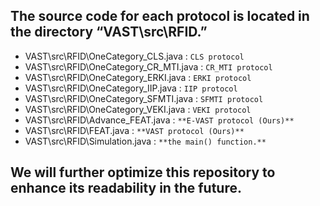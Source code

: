## **The source code for each protocol is located in the directory “VAST\src\RFID.”**
- VAST\src\RFID\OneCategory_CLS.java        : `CLS protocol`
- VAST\src\RFID\OneCategory_CR_MTI.java     : `CR_MTI protocol`
- VAST\src\RFID\OneCategory_ERKI.java       : `ERKI protocol`
- VAST\src\RFID\OneCategory_IIP.java        : `IIP protocol`
- VAST\src\RFID\OneCategory_SFMTI.java      : `SFMTI protocol`
- VAST\src\RFID\OneCategory_VEKI.java       : `VEKI protocol`
- VAST\src\RFID\Advance_FEAT.java           : `**E-VAST protocol (Ours)**`
- VAST\src\RFID\FEAT.java                   : `**VAST protocol (Ours)**`
- VAST\src\RFID\Simulation.java             : `**the main() function.**`

  
## **We will further optimize this repository to enhance its readability in the future.**
